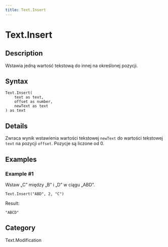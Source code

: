 ```yaml
---
title: Text.Insert
---
```


# Text.Insert


## Description

Wstawia jedną wartość tekstową do innej na określonej pozycji.


## Syntax

```powerquery
Text.Insert(
    text as text,
    offset as number,
    newText as text
) as text
```


## Details

Zwraca wynik wstawienia wartości tekstowej <code>newText</code> do wartości tekstowej <code>text</code> na pozycji <code>offset</code>. Pozycje są liczone od 0.


## Examples

### Example #1 
Wstaw „C” między „B” i „D” w ciągu „ABD”.
```powerquery
Text.Insert("ABD", 2, "C")
```

Result: 
```powerquery
"ABCD"
```




## Category
Text.Modification

